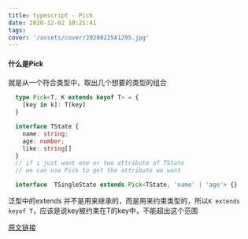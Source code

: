 ```yaml
---
title: typescript - Pick
date: 2020-12-02 10:21:41
tags:
cover: '/assets/cover/20200225A1295.jpg'
---
```


#### 什么是Pick

就是从一个符合类型中，取出几个想要的类型的组合

~~~ts
  type Pick<T, K extends keyof T> = {
    [key in k]: T[key]
  }

  interface TState {
    name: string;
    age: number;
    like: string[]
  }
  // if i just want one or two attribute of TState
  // we can use Pick to get the attribute we want

  interface  TSingleState extends Pick<TState, 'name' | 'age'> {}
~~~

泛型中的extends 并不是用来继承的，而是用来约束类型的，所以`K extends keyof T`，应该是说key被约束在T的key中，不能超出这个范围

[原文链接](https://blog.csdn.net/qq_28992047/article/details/106879772)
